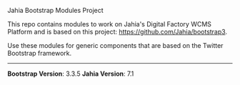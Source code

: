 Jahia Bootstrap Modules Project

This repo contains modules to work on Jahia's Digital Factory WCMS Platform and is based on this project: https://github.com/Jahia/bootstrap3.

Use these modules for generic components that are based on the Twitter Bootstrap framework.

---
**Bootstrap Version**: 3.3.5
**Jahia Version**: 7.1
